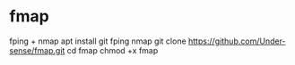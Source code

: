 # fmap
fping + nmap
    apt install git fping nmap
    git clone https://github.com/Under-sense/fmap.git
    cd fmap
    chmod +x fmap
